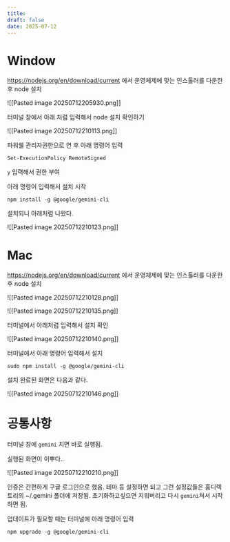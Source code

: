 ```yaml
---
title: 
draft: false
date: 2025-07-12
---
```

# Window

https://nodejs.org/en/download/current 에서 운영체제에 맞는 인스톨러를 다운한 후 node 설치

![[Pasted image 20250712205930.png]]

터미널 창에서 아래 처럼 입력해서 node 설치 확인하기

![[Pasted image 20250712210113.png]]

파워쉘 관리자권한으로 연 후 아래 명령어 입력

`Set-ExecutionPolicy RemoteSigned`

`y` 입력해서 권한 부여

아래 명령어 입력해서 설치 시작

`npm install -g @google/gemini-cli`

설치되니 아래처럼 나왔다.

![[Pasted image 20250712210123.png]]

# Mac

https://nodejs.org/en/download/current 에서 운영체제에 맞는 인스톨러를 다운한 후 node 설치

![[Pasted image 20250712210128.png]]

![[Pasted image 20250712210135.png]]

터미널에서 아래처럼 입력해서 설치 확인

![[Pasted image 20250712210140.png]]

터미널에서 아래 명령어 입력해서 설치

`sudo npm install -g @google/gemini-cli`

설치 완료된 화면은 다음과 같다.

![[Pasted image 20250712210146.png]]

# 공통사항

터미널 창에 `gemini` 치면 바로 실행됨.

실행된 화면이 이뿌다..

![[Pasted image 20250712210210.png]]

인증은 간편하게 구글 로그인으로 했음. 테마 등 설정하면 되고 그런 설정값들은 홈디렉토리의 ~/.gemini 폴더에 저장됨. 초기화하고싶으면 지워버리고 다시 `gemini`쳐서 시작하면 됨.

업데이트가 필요할 때는 터미널에 아래 명령어 입력

`npm upgrade -g @google/gemini-cli`